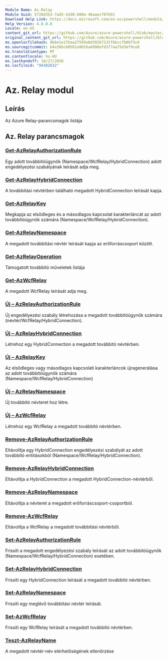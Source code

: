 ```yaml
---
Module Name: Az.Relay
Module Guid: 5728d353-7ad5-42d8-b00a-46aaecf07b91
Download Help Link: https://docs.microsoft.com/en-us/powershell/module/az.relay
Help Version: 4.0.0.0
Locale: en-US
content_git_url: https://github.com/Azure/azure-powershell/blob/master/src/Relay/Relay/help/Az.Relay.md
original_content_git_url: https://github.com/Azure/azure-powershell/blob/master/src/Relay/Relay/help/Az.Relay.md
ms.openlocfilehash: 8b6e1e1fbaa27593e6d392b7132fbbccfb66f3c6
ms.sourcegitcommit: b4a38bcb0501a9016a4998efd377aa75d3ef9ce8
ms.translationtype: MT
ms.contentlocale: hu-HU
ms.lasthandoff: 10/27/2020
ms.locfileid: "94302632"
---
```

# Az. Relay modul
## Leírás
Az Azure Relay-parancsmagok listája

## Az. Relay parancsmagok
### [Get-AzRelayAuthorizationRule](Get-AzRelayAuthorizationRule.md)
Egy adott továbbítóügynök (Namespace/WcfRelay/HybridConnection) adott engedélyezési szabályának leírását adja meg.

### [Get-AzRelayHybridConnection](Get-AzRelayHybridConnection.md)
A továbbítási névtérben található megadott HybridConnection leírását kapja.

### [Get-AzRelayKey](Get-AzRelayKey.md)
Megkapja az elsődleges és a másodlagos kapcsolat karakterláncát az adott továbbítóügynök számára (Namespace/WcfRelay/HybridConnection).

### [Get-AzRelayNamespace](Get-AzRelayNamespace.md)
A megadott továbbítási névtér leírását kapja az erőforráscsoport között.

### [Get-AzRelayOperation](Get-AzRelayOperation.md)
Támogatott továbbító műveletek listája

### [Get-AzWcfRelay](Get-AzWcfRelay.md)
A megadott WcfRelay leírását adja meg.

### [Új – AzRelayAuthorizationRule](New-AzRelayAuthorizationRule.md)
Új engedélyezési szabály létrehozása a megadott továbbítóügynök számára (névtér/WcfRelay/HybridConnection).

### [Új – AzRelayHybridConnection](New-AzRelayHybridConnection.md)
Létrehoz egy HybridConnection a megadott továbbító névtérben.

### [Új – AzRelayKey](New-AzRelayKey.md)
Az elsődleges vagy másodlagos kapcsolati karakterláncok újragenerálása az adott továbbítóügynök számára (Namespace/WcfRelay/HybridConnection)

### [Új – AzRelayNamespace](New-AzRelayNamespace.md)
Új továbbító névteret hoz létre.

### [Új – AzWcfRelay](New-AzWcfRelay.md)
Létrehoz egy WcfRelay a megadott továbbító névtérben.

### [Remove-AzRelayAuthorizationRule](Remove-AzRelayAuthorizationRule.md)
Eltávolítja egy HybridConnection engedélyezési szabályát az adott továbbító entitásokból (Namespace/WcfRelay/HybridConnection).

### [Remove-AzRelayHybridConnection](Remove-AzRelayHybridConnection.md)
Eltávolítja a HybridConnection a megadott HybridConnection-névtérből.

### [Remove-AzRelayNamespace](Remove-AzRelayNamespace.md)
Eltávolítja a névteret a megadott erőforráscsoport-csoportból. 

### [Remove-AzWcfRelay](Remove-AzWcfRelay.md)
Eltávolítja a WcfRelay a megadott továbbítási névtérből.

### [Set-AzRelayAuthorizationRule](Set-AzRelayAuthorizationRule.md)
Frissíti a megadott engedélyezési szabály leírását az adott továbbítóügynök (Namespace/WcfRelay/HybridConnection) esetében.

### [Set-AzRelayHybridConnection](Set-AzRelayHybridConnection.md)
Frissíti egy HybridConnection leírását a megadott továbbító névtérben.

### [Set-AzRelayNamespace](Set-AzRelayNamespace.md)
Frissíti egy meglévő továbbítási névtér leírását.

### [Set-AzWcfRelay](Set-AzWcfRelay.md)
Frissíti egy WcfRelay leírását a megadott továbbító névtérben.

### [Teszt-AzRelayName](Test-AzRelayName.md)
A megadott névtér-név elérhetőségének ellenőrzése

